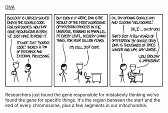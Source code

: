 [DNA](https://xkcd.com/1605)

![DNA](./random_comic.png)

Researchers just found the gene responsible for mistakenly thinking we've found the gene for specific things. It's the region between the start and the end of every chromosome, plus a few segments in our mitochondria.

